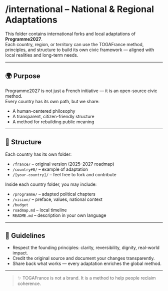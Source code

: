 # /international – National & Regional Adaptations

This folder contains international forks and local adaptations of **Programme2027**.  
Each country, region, or territory can use the TOGAFrance method, principles, and structure to build its own civic framework — aligned with local realities and long-term needs.

---

## 🌍 Purpose

Programme2027 is not just a French initiative — it is an open-source civic method.  
Every country has its own path, but we share:

- A human-centered philosophy
- A transparent, citizen-friendly structure
- A method for rebuilding public meaning

---

## 📁 Structure

Each country has its own folder:

- `/france/` – original version (2025–2027 roadmap)
- `/country#0/` – example of adaptation
- `/[your-country]/` – feel free to fork and contribute

Inside each country folder, you may include:

- `/programme/` – adapted political chapters
- `/vision/` – preface, values, national context
- `/budget`
- `roadmap.md` – local timeline
- `README.md` – description in your own language

---

## 🧭 Guidelines

- Respect the founding principles: clarity, reversibility, dignity, real-world impact.
- Credit the original source and document your changes transparently.
- Share back what works — every adaptation enriches the global method.

---

> ✨ TOGAFrance is not a brand. It is a method to help people reclaim coherence.
